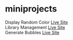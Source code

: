 # miniprojects
Display Random Color <a href="https://displayrandomcolor.netlify.app/">Live Site</a> <br>
Library Management  <a href="https://library-management-d.netlify.app/">Live Site</a>  <br>
Generate Bubbles  <a href="https://generatebubbles-d.netlify.app/">Live Site</a>  <br>
